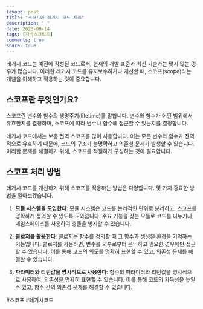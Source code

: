 ```yaml
---
layout: post
title: "스코프와 레거시 코드 처리"
description: " "
date: 2023-09-14
tags: [자바스크립트]
comments: true
share: true
---
```


레거시 코드는 예전에 작성된 코드로서, 현재의 개발 표준과 최신 기술과는 맞지 않는 경우가 많습니다. 이러한 레거시 코드를 유지보수하거나 개선할 때, 스코프(scope)라는 개념을 이해하고 적용하는 것이 중요합니다.

## 스코프란 무엇인가요?

스코프란 변수와 함수의 생명주기(lifetime)를 말합니다. 변수와 함수가 어떤 범위에서 유효한지를 결정하며, 스코프에 따라 변수나 함수에 접근할 수 있는지를 결정합니다.

레거시 코드에서는 보통 전역 스코프를 많이 사용합니다. 이는 모든 변수와 함수가 전역적으로 유효하기 때문에, 코드의 구조가 불명확하고 의존성 문제가 발생할 수 있습니다. 이러한 문제를 해결하기 위해, 스코프를 적절하게 구성하는 것이 필요합니다.

## 스코프 처리 방법

레거시 코드를 개선하기 위해 스코프를 적용하는 방법은 다양합니다. 몇 가지 중요한 방법을 알아보겠습니다.

1. **모듈 시스템을 도입한다**: 모듈 시스템은 코드를 논리적인 단위로 분리하고, 스코프를 명확하게 정의할 수 있도록 도와줍니다. 주요 기능을 갖는 모듈로 코드를 나누거나, 네임스페이스를 사용하여 충돌을 방지할 수 있습니다.

2. **클로저를 활용한다**: 클로저는 함수를 정의할 때 그 함수가 생성된 환경을 기억하는 기능입니다. 클로저를 사용하면, 변수를 외부로부터 은닉하고 필요한 경우에만 접근할 수 있습니다. 이를 통해 코드의 의도를 명확히 표현할 수 있고, 의존성 문제를 해결할 수 있습니다.

3. **파라미터와 리턴값을 명시적으로 사용한다**: 함수의 파라미터와 리턴값을 명시적으로 사용하여, 의존성을 명확히 표현할 수 있습니다. 이를 통해 코드의 가독성을 높일 수 있고, 함수 간의 의존성 문제를 해결할 수 있습니다.

#스코프 #레거시코드